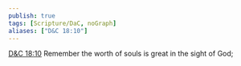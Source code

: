 ```yaml
---
publish: true
tags: [Scripture/DaC, noGraph]
aliases: ["D&C 18:10"]
---
```

[D&C 18:10](https://churchofjesuschrist.org/study/scriptures/dc-testament/dc/18?lang=eng&id=p10#p10) Remember the worth of souls is great in the sight of God;
